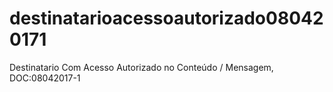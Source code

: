 # destinatarioacessoautorizado080420171
Destinatario Com Acesso Autorizado no Conteúdo / Mensagem, DOC:08042017-1
